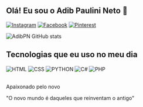 ## Olá! Eu sou o Adib Paulini Neto 👀


[![Instagram](https://img.shields.io/badge/Instagram-E4405F?style=for-the-badge&logo=instagram&logoColor=white)](https://www.instagram.com/adibpaulinineto/)
[![Facebook](https://img.shields.io/badge/Facebook-1877F2?style=for-the-badge&logo=facebook&logoColor=white)](https://www.facebook.com/adib.paulini.16/)
[![Pinterest](https://img.shields.io/badge/Pinterest-%23E60023.svg?&style=for-the-badge&logo=Pinterest&logoColor=white)](https://br.pinterest.com/adibpaulini/)


![AdibPN GitHub stats](https://github-readme-stats.vercel.app/api?username=AdibPN&show_icons=true&theme=dracula)

## Tecnologias que eu uso no meu dia

<div style="display: inline_block">
  <img align="center" alt="HTML" src="https://img.shields.io/badge/HTML-239120?style=for-the-badge&logo=html5&logoColor=white" />
  <img align="center" alt="CSS" src="https://img.shields.io/badge/CSS3-1572B6?style=for-the-badge&logo=css3&logoColor=white" />
  <img align="center" alt="PYTHON" src="https://img.shields.io/badge/Python-14354C?style=for-the-badge&logo=python&logoColor=white" />
  <img align="center" alt="C#" src="https://img.shields.io/badge/C%23-239120?style=for-the-badge&logo=c-sharp&logoColor=white" />
  <img align="center" alt="PHP" src="https://img.shields.io/badge/PHP-777BB4?style=for-the-badge&logo=php&logoColor=white" />
</div><br/>

Apaixonado pelo  novo


"O novo mundo é daqueles que reinventam o antigo"
